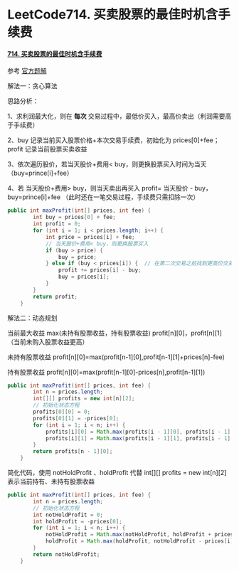 # LeetCode714. 买卖股票的最佳时机含手续费

#### [714. 买卖股票的最佳时机含手续费](https://leetcode-cn.com/problems/best-time-to-buy-and-sell-stock-with-transaction-fee/)

参考 [官方题解](https://leetcode-cn.com/problems/best-time-to-buy-and-sell-stock-with-transaction-fee/solution/mai-mai-gu-piao-de-zui-jia-shi-ji-han-sh-rzlz/)

解法一：贪心算法

思路分析：

1、求利润最大化，则在 **每次** 交易过程中，最低价买入，最高价卖出（利润需要高于手续费）

2、buy 记录当前买入股票价格+本次交易手续费，初始化为 prices[0]+fee；profit 记录当前股票买卖收益

3、依次遍历股价，若当天股价+费用< buy，则更换股票买入时间为当天（buy=prince[i]+fee）

4、若 当天股价+费用> buy，则当天卖出再买入 profit= 当天股价 - buy，buy=prince[i]+fee （此时还在一笔交易过程，手续费只需扣除一次）

```java
public int maxProfit(int[] prices, int fee) {
        int buy = prices[0] + fee;
        int profit = 0;
        for (int i = 1; i < prices.length; i++) {
            int price = prices[i] + fee;
            // 当天股价+费用< buy，则更换股票买入
            if (buy > price) {
                buy = price;
            } else if (buy < prices[i]) {  // 在第二次交易之前找到更高价交易，不需要交第二笔手续费
                profit += prices[i] - buy;
                buy = prices[i];
            }
        }
        return profit;
    }
```



解法二：动态规划

当前最大收益 max(未持有股票收益，持有股票收益) profit[n]\[0]，profit[n]\[1]（当前未购入股票收益更高）

未持有股票收益 profit[n]\[0]=max(profit[n-1]\[0],profit[n-1]\[1]+prices[n]-fee)

持有股票收益 profit[n]\[0]=max(profit[n-1]\[0]-prices[n],profit[n-1]\[1])

```java
public int maxProfit(int[] prices, int fee) {
        int n = prices.length;
        int[][] profits = new int[n][2];
        // 初始化状态方程
        profits[0][0] = 0;
        profits[0][1] = -prices[0];
        for (int i = 1; i < n; i++) {
            profits[i][0] = Math.max(profits[i - 1][0], profits[i - 1][1] + prices[i] - fee);
            profits[i][1] = Math.max(profits[i - 1][1], profits[i - 1][0] - prices[i]);
        }
        return profits[n - 1][0];
    }
```

简化代码，使用 notHoldProfit 、holdProfit 代替 int[]\[] profits = new int[n]\[2]  表示当前持有、未持有股票收益

```java
public int maxProfit(int[] prices, int fee) {
        int n = prices.length;
        // 初始化状态方程
        int notHoldProfit = 0;
        int holdProfit = -prices[0];
        for (int i = 1; i < n; i++) {
            notHoldProfit = Math.max(notHoldProfit, holdProfit + prices[i] - fee);
            holdProfit = Math.max(holdProfit, notHoldProfit - prices[i]);
        }
        return notHoldProfit;
    }
```

